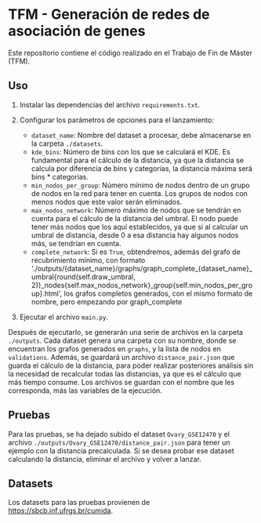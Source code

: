 # TFM - Generación de redes de asociación de genes
Este repositorio contiene el código realizado en el Trabajo de Fin de Máster (TFM).

## Uso

1. Instalar las dependencias del archivo `requirements.txt`.

2. Configurar los parámetros de opciones para el lanzamiento:
   - `dataset_name`: Nombre del dataset a procesar, debe almacenarse en la carpeta `./datasets`.
   - `kde_bins`: Número de bins con los que se calculará el KDE. Es fundamental para el cálculo de la distancia, ya que la distancia se calcula por diferencia de bins y categorías, la distancia máxima será bins * categorías.
   - `min_nodos_per_group`: Número mínimo de nodos dentro de un grupo de nodos en la red para tener en cuenta. Los grupos de nodos con menos nodos que este valor serán eliminados.
   - `max_nodos_network`: Número máximo de nodos que se tendrán en cuenta para el cálculo de la distancia del umbral. El nodo puede tener más nodos que los aquí establecidos, ya que si al calcular un umbral de distancia, desde 0 a esa distancia hay algunos nodos más, se tendrían en cuenta.
   - `complete_network`: Si es `True`, obtendremos, además del grafo de recubrimiento mínimo, con formato './outputs/{dataset_name}/graphs/graph_complete_{dataset_name}_umbral{round(self.draw_umbral, 2)}_nodes{self.max_nodos_network}_group{self.min_nodos_per_group}.html', los grafos completos generados, con el mismo formato de nombre, pero empezando por graph_complete

3. Ejecutar el archivo `main.py`.

Después de ejecutarlo, se generarán una serie de archivos en la carpeta `./outputs`. Cada dataset genera una carpeta con su nombre, donde se encuentran los grafos generados en `graphs`, y la lista de nodos en `validations`. Además, se guardará un archivo `distance_pair.json` que guarda el cálculo de la distancia, para poder realizar posteriores análisis sin la necesidad de recalcular todas las distancias, ya que es el cálculo que más tiempo consume. Los archivos se guardan con el nombre que les corresponda, más las variables de la ejecución.

## Pruebas
Para las pruebas, se ha dejado subido el dataset `Ovary_GSE12470` y el archivo `./outputs/Ovary_GSE12470/distance_pair.json` para tener un ejemplo con la distancia precalculada. Si se desea probar ese dataset calculando la distancia, eliminar el archivo y volver a lanzar.

## Datasets

Los datasets para las pruebas provienen de https://sbcb.inf.ufrgs.br/cumida.
